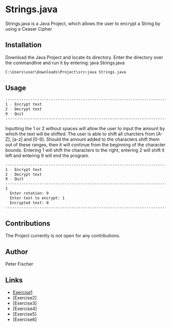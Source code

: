 # Strings.java
Strings.java is a Java Project, which allows the user to encrypt a String by using a Ceaser Cipher
## Installation
Download the Java Project and locate its directory.
Enter the directory over the commandline and run it by entering: java Strings.java 

```bash
C:\Users\user\Downloads\Project\src>java Strings.java
```

## Usage
```bash
--------------------------------------------------------------------------------
1 - Encrypt text
2 - Decrypt text
9 - Quit
--------------------------------------------------------------------------------
```
Inputting the 1 or 2 without spaces will allow the user to input the amount by which the text will be shifted. The user is able to shift all charcters from [A-Z], [a-z] and [0-9]. Should the amount added to the characters shift them out of these ranges, then it will continue from the beginning of the character bounds. Entering 1 will shift the characters to the right, entering 2 will shift it left and entering 9 will end the program.

```bash
--------------------------------------------------------------------------------
1 - Encrypt text
2 - Decrypt text
9 - Quit
--------------------------------------------------------------------------------
1
  Enter rotation: 9
  Enter text to encrypt: 1
  Encrypted text: 0
--------------------------------------------------------------------------------
```
## Contributions
The Project currently is not open for any contributions.

## Author
Peter Fischer

## Links
- [Exercise1](exercise1.md)
- [Exercise2]
- [Exercise3]
- [Exercise4]
- [Exercise5]
- [Exercise6]

